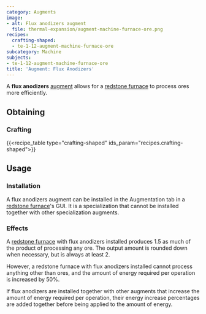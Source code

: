 ```yaml
---
category: Augments
image:
- alt: Flux anodizers augment
  file: thermal-expansion/augment-machine-furnace-ore.png
recipes:
  crafting-shaped:
  - te-1-12-augment-machine-furnace-ore
subcategory: Machine
subjects:
- te-1-12-augment-machine-furnace-ore
title: 'Augment: Flux Anodizers'
---
```


A **flux anodizers** [augment](../augments/) allows for a [redstone
furnace](../redstone-furnace/) to process ores more efficiently.


Obtaining
---------

### Crafting
{{<recipe_table type="crafting-shaped" ids_param="recipes.crafting-shaped">}}


Usage
-----

### Installation
A flux anodizers augment can be installed in the Augmentation tab in a [redstone
furnace](../redstone-furnace/)'s GUI. It is a specialization that cannot be
installed together with other specialization augments.

### Effects
A [redstone furnace](../redstone-furnace/) with flux anodizers installed
produces 1.5 as much of the product of processing any ore. The output amount is
rounded down when necessary, but is always at least 2.

However, a redstone furnace with flux anodizers installed cannot process
anything other than ores, and the amount of energy required per operation is
increased by 50%.

If flux anodizers are installed together with other augments that increase the
amount of energy required per operation, their energy increase percentages are
added together before being applied to the amount of energy.
